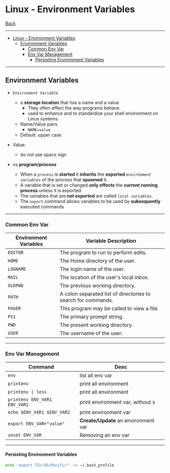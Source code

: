 # Linux - Environment Variables

[Back](../../index.md)

---

- [Linux - Environment Variables](#linux---environment-variables)
  - [Environment Variables](#environment-variables)
    - [Common Env Var](#common-env-var)
    - [Env Var Management](#env-var-management)
      - [Persisting Environment Variables](#persisting-environment-variables)

---

## Environment Variables

- `Environment Variable`

  - a **storage location** that has a name and a value.
    - They often effect the way programs behave.
    - used to enhance and to standardize your shell environment on Linux systems.
  - Name/Value pairs
    - `NAME=value`
  - Default: upper case

- Value:

  - do not use space sign

- vs **program/process**
  - When a `process` is **started** it **inherits** the **exported** `environment variables` of the process that **spawned** it.
  - A variable that is set or changed **only effects** the **current running process** unless it is exported.
  - The variables that are **not exported** are called `local variables`.
  - The `export` command allows variables to be used by **subsequently** executed commands

---

### Common Env Var

| Environment Variables | Variable Description                                          |
| --------------------- | ------------------------------------------------------------- |
| `EDITOR`              | The program to run to perform edits.                          |
| `HOME`                | The Home directory of the user.                               |
| `LOGNAME`             | The login name of the user.                                   |
| `MAIL`                | The location of the user's local inbox.                       |
| `OLDPWD`              | The previous working directory.                               |
| `PATH`                | A colon separated list of directories to search for commands. |
| `PAGER`               | This program may be called to view a file.                    |
| `PS1`                 | The primary prompt string.                                    |
| `PWD`                 | The present working directory.                                |
| `USER`                | The username of the user.                                     |

---

### Env Var Management

| Command                      | Desc                                 |
| ---------------------------- | ------------------------------------ |
| `env`                        | list all env var                     |
| `printenv`                   | print all environment                |
| `printenv \| less`           | print all environment                |
| `printenv ENV_VAR1 ENV_VAR2` | print environment var, without `$`   |
| `echo $ENV_VAR1 $ENV_VAR2`   | print environment var                |
| `export ENV_VAR="value"`     | **Create/Update** an environment var |
| `unset ENV_VAR`              | Removing an env var                  |

---

#### Persisting Environment Variables

```sh
echo 'export TZ="US/Pacific"' >> ~/.bash_profile
```
